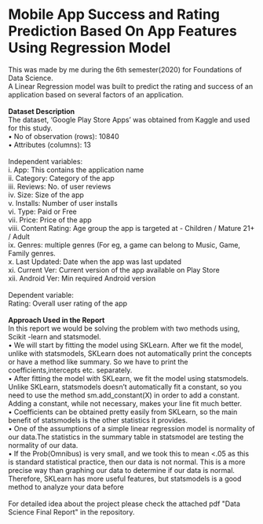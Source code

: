 # Mobile App Success and Rating Prediction Based On App Features Using Regression Model 
This was made by me during the 6th semester(2020) for Foundations of Data Science.<br>
A Linear Regression model was built to predict the rating and success of an application based on several factors of an application.<br><br>
**Dataset Description**<br>
The dataset, ‘Google Play Store Apps’ was obtained from Kaggle and used for this
study.<br>
• No of observation (rows): 10840<br>
• Attributes (columns): 13<br><br>
Independent variables:<br>
i. App: This contains the application name<br>
ii. Category: Category of the app<br>
iii. Reviews: No. of user reviews<br>
iv. Size: Size of the app<br>
v. Installs: Number of user installs<br>
vi. Type: Paid or Free<br>
vii. Price: Price of the app<br>
viii. Content Rating: Age group the app is targeted at - Children / Mature 21+ /
Adult<br>
ix. Genres: multiple genres (For eg, a game can belong to Music, Game, Family
genres.<br>
x. Last Updated: Date when the app was last updated<br>
xi. Current Ver: Current version of the app available on Play Store<br>
xii. Android Ver: Min required Android version<br><br>
Dependent variable:<br>
Rating: Overall user rating of the app<br><br>
**Approach Used in the Report**<br>
In this report we would be solving the problem with two methods using, Scikit -learn
and statsmodel.<br>
• We will start by fitting the model using SKLearn. After we fit the model, unlike
with statsmodels, SKLearn does not automatically print the concepts or have
a method like summary. So we have to print the coefficients,intercepts etc.
separately.<br>
• After fitting the model with SKLearn, we fit the model using statsmodels.
Unlike SKLearn, statsmodels doesn’t automatically fit a constant, so you need 
to use the method sm.add_constant(X) in order to add a constant. Adding a
constant, while not necessary, makes your line fit much better.<br>
• Coefficients can be obtained pretty easily from SKLearn, so the main benefit
of statsmodels is the other statistics it provides.<br>
• One of the assumptions of a simple linear regression model is normality of our
data.The statistics in the summary table in statsmodel are testing the
normality of our data.<br>
• If the Prob(Omnibus) is very small, and we took this to mean <.05 as this is
standard statistical practice, then our data is not normal. This is a more
precise way than graphing our data to determine if our data is normal.
Therefore, SKLearn has more useful features, but statsmodels is a good method to
analyze your data before<br><br>
For detailed idea about the project please check the attached pdf "Data Science Final Report" in the repository.
